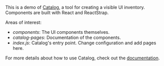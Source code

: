 This is a demo of [Catalog](https://docs.catalog.style/), a tool for creating a visible UI inventory. Components are built with React and ReactStrap.

Areas of interest:

- *components*: The UI components themselves.
- *catalog-pages*: Documentation of the components.
- *index.js*: Catalog's entry point. Change configuration and add pages here.

For more details about how to use Catalog, check out the [documentation](https://docs.catalog.style/).
